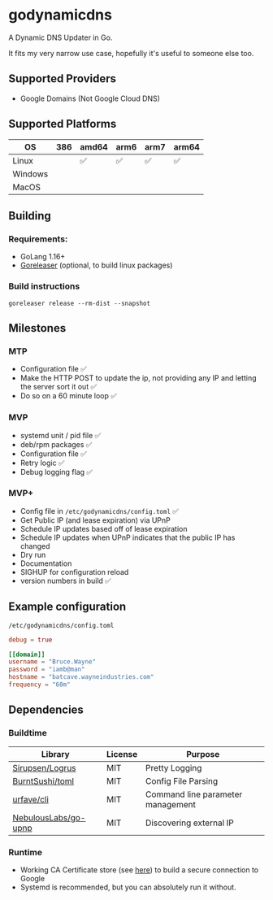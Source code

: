 # godynamicdns
A Dynamic DNS Updater in Go.

It fits my very narrow use case, hopefully it's useful to someone else too.

## Supported Providers
- Google Domains (Not Google Cloud DNS)

## Supported Platforms

| OS      | 386 | amd64 | arm6 | arm7 | arm64 |
| ---     | --- | ----  | ---  | ---  | ----  |
| Linux   |     | ✅     | ✅    | ✅    | ✅     |
| Windows |     |       |      |      |       |
| MacOS   |     |       |      |      |       |


## Building
### Requirements:
- GoLang 1.16+
- [Goreleaser](https://goreleaser.com/) (optional, to build linux packages)

### Build instructions
```
goreleaser release --rm-dist --snapshot
```


## Milestones
### MTP
- Configuration file ✅
- Make the HTTP POST to update the ip, not providing any IP and letting the server sort it out ✅
- Do so on a 60 minute loop ✅

### MVP
- systemd unit / pid file ✅
- deb/rpm packages ✅
- Configuration file ✅
- Retry logic ✅
- Debug logging flag ✅

### MVP+
- Config file in `/etc/godynamicdns/config.toml` ✅
- Get Public IP (and lease expiration) via UPnP
- Schedule IP updates based off of lease expiration
- Schedule IP updates when UPnP indicates that the public IP has changed
- Dry run
- Documentation
- SIGHUP for configuration reload
- version numbers in build ✅

## Example configuration

`/etc/godynamicdns/config.toml`
```toml
debug = true

[[domain]]
username = "Bruce.Wayne"
password = "iamb@man"
hostname = "batcave.wayneindustries.com"
frequency = "60m"
```

## Dependencies
### Buildtime
| Library                                                         | License | Purpose                           |
| -------                                                         | ------- | -------                           |
| [Sirupsen/Logrus](https://github.com/Sirupsen/logrus)           | MIT     | Pretty Logging                    |
| [BurntSushi/toml](https://github.com/BurntSushi/toml)           | MIT     | Config File Parsing               |
| [urfave/cli](https://github.com/urfave/cli)                     | MIT     | Command line parameter management |
| [NebulousLabs/go-upnp](https://gitlab.com/NebulousLabs/go-upnp) | MIT     | Discovering external IP           |

### Runtime
- Working CA Certificate store (see [here](https://stackoverflow.com/a/40051432)) to build a secure connection to Google
- Systemd is recommended, but you can absolutely run it without.